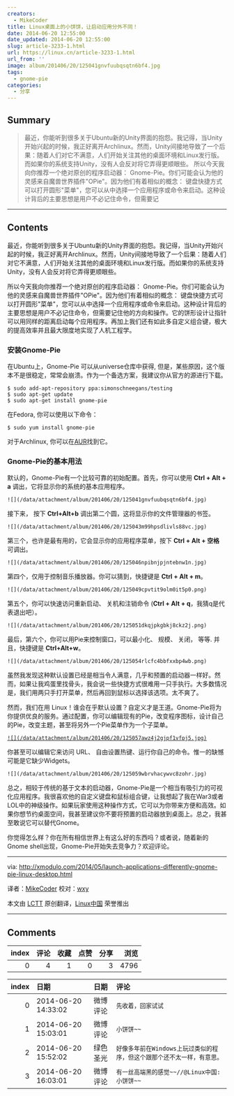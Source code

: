 ```yaml
---
creators:
  - MikeCoder
title: Linux桌面上的小饼饼，让启动应用分外不同！
date: 2014-06-20 12:55:00
date_updated: 2014-06-20 12:55:00
slug: article-3233-1.html
url: https://linux.cn/article-3233-1.html
url_from: ''
image: album/201406/20/125041gnvfuubqsqtn6bf4.jpg
tags:
  - gnome-pie
categories:
  - 分享
---
```


## Summary

> 最近，你能听到很多关于Ubuntu新的Unity界面的抱怨。我记得，当Unity开始兴起的时候，我正好离开Archlinux。然而，Unity间接地导致了一个后果：随着人们对它不满意，人们开始关注其他的桌面环境和Linux发行版。而如果你的系统支持Unity，没有人会反对将它弄得更顺眼些。 所以今天我向你推荐一个绝对原创的程序启动器： Gnome-Pie。你们可能会认为他的灵感来自魔兽世界插件&quot;OPie&quot;。因为他们有着相似的概念： 键盘快捷方式可以打开圆形&quot;菜单&quot;，您可以从中选择一个应用程序或命令来启动。这种设计背后的主要思想是用户不必记住命令，但需要记

***

<!-- more -->

## Contents

最近，你能听到很多关于Ubuntu新的Unity界面的抱怨。我记得，当Unity开始兴起的时候，我正好离开Archlinux。然而，Unity间接地导致了一个后果：随着人们对它不满意，人们开始关注其他的桌面环境和Linux发行版。而如果你的系统支持Unity，没有人会反对将它弄得更顺眼些。

所以今天我向你推荐一个绝对原创的程序启动器： Gnome-Pie。你们可能会认为他的灵感来自魔兽世界插件"OPie"。因为他们有着相似的概念： 键盘快捷方式可以打开圆形"菜单"，您可以从中选择一个应用程序或命令来启动。这种设计背后的主要思想是用户不必记住命令，但需要记住他的方向和操作。它的饼形设计让指针可以用同样的距离启动每个应用程序。再加上我们还有如此多自定义组合键，极大的提高效率并且最大限度地实现了人机工程学。

### 安装Gnome-Pie

在Ubuntu上，Gnome-Pie 可以从universe仓库中获得, 但是，某些原因，这个版本不是很稳定，常常会崩溃。作为一个备选方案，我建议你从官方的源进行下载。

```shell
$ sudo add-apt-repository ppa:simonschneegans/testing
$ sudo apt-get update
$ sudo apt-get install gnome-pie 
```

在Fedora, 你可以使用以下命令：

```shell
$ sudo yum install gnome-pie 
```

对于Archlinux, 你可以在[AUR](https://aur.archlinux.org/packages/gnome-pie/)找到它。

### Gnome-Pie的基本用法

默认的，Gnome-Pie有一个比较可靠的初始配置。首先，你可以使用 **Ctrl + Alt + a** 调出，它将显示你的系统的基本应用程序。

`![](/data/attachment/album/201406/20/125041gnvfuubqsqtn6bf4.jpg)`

接下来， 按下 **Ctrl+Alt+b** 调出第二个圆，这将显示你的文件管理器的书签。

`![](/data/attachment/album/201406/20/125043m99hpsdlivls88vc.jpg)`

第三个，也许是最有用的，它会显示你的应用程序菜单，按下 **Ctrl + Alt + 空格** 可调出。

`![](/data/attachment/album/201406/20/125046npibnjpjntebnw1n.jpg)`

第四个，仅用于控制音乐播放器。你可以猜到，快捷键是 **Ctrl + Alt + m**。

`![](/data/attachment/album/201406/20/125049cpvtit9olm0it5p0.png)`

第五个，你可以快速访问重新启动、 关机和注销命令 (**Ctrl + Alt + q**，我猜q是代表退出吧）。

`![](/data/attachment/album/201406/20/125051dkqjpkgbkj8ckz2j.png)`

最后，第六个，你可以用Pie来控制窗口，可以最小化、 规模、 关闭， 等等. 并且，快捷键是 **Ctrl+Alt+w**。

`![](/data/attachment/album/201406/20/125054rlcfc4bbfxxbp4wb.png)`

虽然我发现这种默认设置已经是相当令人满意，几乎和预置的启动器一样好。然而，如果让我鸡蛋里找骨头，我会说一些快捷方式很难用一只手执行。大多数情况是，我们用两只手打开菜单，然后再回到鼠标以选择该选项。太不爽了。

然而，我们在用 Linux！谁会在乎默认设置？自定义才是王道。Gnome-Pie将为你提供优良的服务。通过配置，你可以编辑现有的Pie，改变程序图标，设计自己的Pie，改变主题，甚至将另外一个Pie菜单作为一个子菜单。

[`![](/data/attachment/album/201406/20/125057awz4j2gjpf1vfpj5.jpg)`](https://www.flickr.com/photos/xmodulo/14247093043/)

你甚至可以编辑它来访问 URL、 自由设置热键、运行你自己的命令。惟一的缺憾可能是它缺少Widgets。

`![](/data/attachment/album/201406/20/125059wbrvhacywvc8zohr.jpg)`

总之，相较于传统的基于文本的启动器，Gnome-Pie是一个相当有吸引力的可视化应用程序。我很喜欢他的自定义键盘和鼠标组合键，让我想起了我在War3或者LOL中的神级操作。如果玩家使用这种操作方式，它可以为你带来方便和高效。如果你想节约桌面空间，我甚至建议你不要将预置的启动器放到桌面上。总之，我甚至敢说它可以替代Gnome。

你觉得怎么样？你在所有相信世界上有这么好的东西吗？或者说，随着新的Gnome shell出现，Gnome-Pie开始失去竞争力？欢迎评论。

---

via: <http://xmodulo.com/2014/05/launch-applications-differently-gnome-pie-linux-desktop.html>

译者：[MikeCoder](https://github.com/MikeCoder) 校对：[wxy](https://github.com/wxy)

本文由 [LCTT](https://github.com/LCTT/TranslateProject) 原创翻译，[Linux中国](https://linux.cn/) 荣誉推出

***

## Comments


|   index |   评论 |   收藏 |   点赞 |   分享 |   浏览 |
|--------:|-------:|-------:|-------:|-------:|-------:|
|       0 |      4 |      1 |      0 |      3 |   4796 |

|   index | 日期                | 日期     | 评论                                                                    |
|--------:|:--------------------|:---------|:------------------------------------------------------------------------|
|       0 | 2014-06-20 14:33:02 | 微博评论 | `先收着，回家试试`                                                      |
|       1 | 2014-06-20 15:03:01 | 微博评论 | `小饼饼~~`                                                              |
|       2 | 2014-06-20 15:52:02 | 绿色圣光 | `好像多年前在Windows上玩过类似的程序，但这个跟那个还不太一样，有意思。` |
|       3 | 2014-06-20 16:03:01 | 微博评论 | `有一丝高端黑的感觉~~//@Linux中国: 小饼饼~~`                            |
